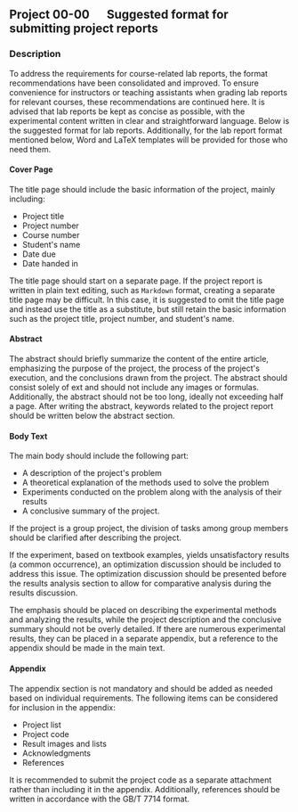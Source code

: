 ## Project 00-00 &emsp; Suggested format for submitting project reports

### Description

To address the requirements for course-related lab reports, the format recommendations have been consolidated and improved. To ensure convenience for instructors or teaching assistants when grading lab reports for relevant courses, these recommendations are continued here. It is advised that lab reports be kept as concise as possible, with the experimental content written in clear and straightforward language. Below is the suggested format for lab reports. Additionally, for the lab report format mentioned below, Word and LaTeX templates will be provided for those who need them.

#### Cover Page

The title page should include the basic information of the project, mainly including:

* Project title
* Project number
* Course number
* Student's name
* Date due
* Date handed in

The title page should start on a separate page. If the project report is written in plain text editing, such as `Markdown` format, creating a separate title page may be difficult. In this case, it is suggested to omit the title page and instead use the title as a substitute, but still retain the basic information such as the project title, project number, and student's name.

#### Abstract

The abstract should briefly summarize the content of the entire article, emphasizing the purpose of the project, the process of the project's execution, and the conclusions drawn from the project. The abstract should consist solely of ext and should not include any images or formulas. Additionally, the abstract should not be too long, ideally not exceeding half a page. After writing the abstract, keywords related to the project report should be written below the abstract section.

#### Body Text

The main body should include the following part:

* A description of the project's problem
* A theoretical explanation of the methods used to solve the problem
* Experiments conducted on the problem along with the analysis of their results
* A conclusive summary of the project.

If the project is a group project, the division of tasks among group members should be clarified after describing the project.

If the experiment, based on textbook examples, yields unsatisfactory results (a common occurrence), an optimization discussion should be included to address this issue. The optimization discussion should be presented before the results analysis section to allow for comparative analysis during the results discussion.

The emphasis should be placed on describing the experimental methods and analyzing the results, while the project description and the conclusive summary should not be overly detailed. If there are numerous experimental results, they can be placed in a separate appendix, but a reference to the appendix should be made in the main text.

#### Appendix

The appendix section is not mandatory and should be added as needed based on individual requirements. The following items can be considered for inclusion in the appendix:

* Project list
* Project code
* Result images and lists
* Acknowledgments
* References

It is recommended to submit the project code as a separate attachment rather than including it in the appendix. Additionally, references should be written in accordance with the GB/T 7714 format.
